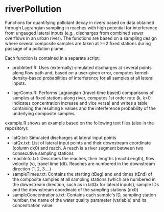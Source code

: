 # riverPollution

Functions for quantifying pollutant decay in rivers based on data obtained through Lagrangian sampling in reaches with high potential for interference from ungauged lateral inputs (e.g., discharges from combined sewer overflows in an urban river). The functions are based on a sampling design where several composite samples are taken at >=2 fixed stations during passage of a pollution plume.

Each function is contained in a separate script:

- probInterf.R: Uses (externally) simulated discharges at several points along flow path and, based on a user-given error, computes kernel-density-based probabilities of interference for all samples at all lateral inputs. 

- lagrComp.R: Performs Lagrangian (travel-time based) comparisons of samples at fixed stations along river, computes 1st order rate (k, k>0 indicates concentration increase and vice versa) and writes a table containing the resulting k values and the interference probability of the underlying composite samples.

example.R shows an example based on the following text files (also in the repository):
- latQ.txt: Simulated discharges at lateral input points
- latQx.txt: List of lateral input points and their downstream coordinate (column dx0) and reach. A reach is a river segment between two consecutive sampling stations
- reachInfo.txt: Describes the reaches, their lengths (reachLength), flow velocity (v), travel time (dt). Reaches are numbered in the downstream direction (1, 2, 3....) 
- sampleTimes.txt: Contains the starting (tBeg) and end times (tEnd) of the composite samples at all sampling stations (which are numbered in the downstream direction, such as in latQx for lateral inputs), sample IDs and the downstream coordinate of the sampling stations (dx0)
- sampleConcentrations.txt: Contains each sample's ID, sampling station number, the name of the water quality parameter (variable) and its concentration value

